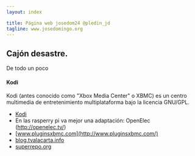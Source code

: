 ```yaml
---
layout: index

title: Página web josedom24 @pledin_jd
tagline: www.josedomingo.org
---
```


## Cajón desastre.

De todo un poco

#### Kodi

Kodi (antes conocido como "Xbox Media Center" o XBMC) es un centro multimedia de entretenimiento multiplataforma bajo la licencia GNU/GPL.

* [Kodi](http://kodi.tv/)
* En las rasperry pi va mejor una adaptación: OpenElec (http://openelec.tv/)
* [www.pluginsxbmc.com](http://www.pluginsxbmc.com/)
* [blog.tvalacarta.info](http://blog.tvalacarta.info/)
* [superrepo.org](https://superrepo.org/)
